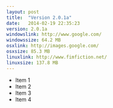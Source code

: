 ```yaml
---
layout: post
title:  "Version 2.0.1a"
date:   2014-02-19 22:35:23
version: 2.0.1a
windowslink: http://www.google.com/
windowssize: 64.2 MB
osxlink: http://images.google.com/
osxsize: 85.3 MB
linuxlink: http://www.fimfiction.net/
linuxsize: 137.8 MB
---
```

<ul class="hyphen-list">
	<li>Item 1</li>
	<li>Item 2</li>
	<li>Item 3</li>
	<li>Item 4</li>
</ul>